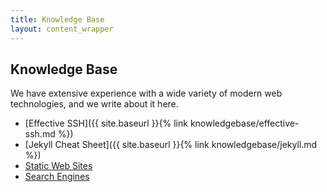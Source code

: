 ```yaml
---
title: Knowledge Base
layout: content_wrapper
---
```


## Knowledge Base

We have extensive experience with a wide variety of modern web technologies, and we write about it here.

* [Effective SSH]({{ site.baseurl }}{% link knowledgebase/effective-ssh.md %})
* [Jekyll Cheat Sheet]({{ site.baseurl }}{% link knowledgebase/jekyll.md %})
* <a href="{{ site.baseurl }}{% link knowledgebase/static-web-sites.md %}">Static Web Sites</a>
* <a href="{{ site.baseurl }}{% link knowledgebase/search-engines.md %}">Search Engines</a>
